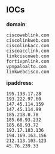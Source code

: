 
## IOCs

__domain__:

```text
ciscoweblink.com
ciscolinkweb.com
ciscolinkacc.com
ciscoacclink.com
linkciscoweb.com
fortivpnlink.com
vpnpaloalto.com
linkwebcisco.com
```
__ipaddress__:

```text
195.133.17.28
193.222.97.60
147.45.114.159
147.45.114.99
185.218.0.78
185.68.93.232
185.68.93.72
193.17.183.136
194.169.163.156
212.113.103.123
45.76.239.33
```